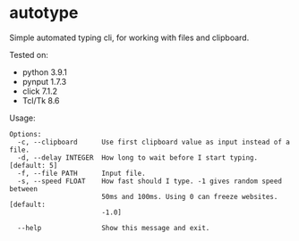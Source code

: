 # autotype
Simple automated typing cli, for working with files and clipboard.

Tested on:
- python 3.9.1
- pynput 1.7.3
- click 7.1.2
- Tcl/Tk 8.6

Usage:
```
Options:
  -c, --clipboard      Use first clipboard value as input instead of a file.
  -d, --delay INTEGER  How long to wait before I start typing.  [default: 5]
  -f, --file PATH      Input file.
  -s, --speed FLOAT    How fast should I type. -1 gives random speed between
                       50ms and 100ms. Using 0 can freeze websites.  [default:
                       -1.0]

  --help               Show this message and exit.
```
